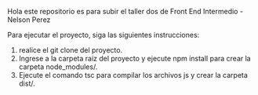 Hola este repositorio es para subir el taller dos de Front End Intermedio -Nelson Perez

Para ejecutar el proyecto, siga las siguientes instrucciones:

1. realice el git clone del proyecto.
2. Ingrese a la carpeta raíz del proyecto y ejecute npm install para crear la carpeta node_modules/.
3. Ejecute el comando tsc para compilar los archivos js y crear la carpeta dist/.
